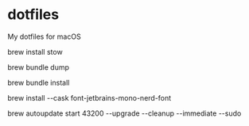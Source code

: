 # dotfiles
My dotfiles for macOS

brew install stow

brew bundle dump

brew bundle install

brew install --cask font-jetbrains-mono-nerd-font

brew autoupdate start 43200 --upgrade --cleanup --immediate --sudo
